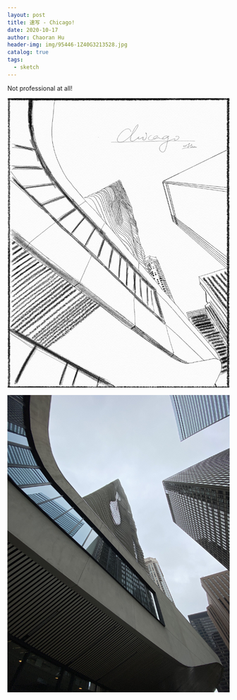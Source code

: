 ```yaml
---
layout: post
title: 速写 - Chicago!
date: 2020-10-17
author: Chaoran Hu
header-img: img/95446-1Z40G3213528.jpg
catalog: true
tags:
  - sketch
---
```


Not professional at all!

![](/photo/IMG_0053.jpg)

![](/photo/IMG_0166.jpg)
